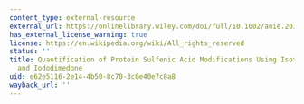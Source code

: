 ```yaml
---
content_type: external-resource
external_url: https://onlinelibrary.wiley.com/doi/full/10.1002/anie.201007175
has_external_license_warning: true
license: https://en.wikipedia.org/wiki/All_rights_reserved
status: ''
title: Quantification of Protein Sulfenic Acid Modifications Using Isotope-Coded Dimedone
  and Iododimedone
uid: e62e5116-2e14-4b50-8c70-3c0e40e7c8a8
wayback_url: ''
---
```


